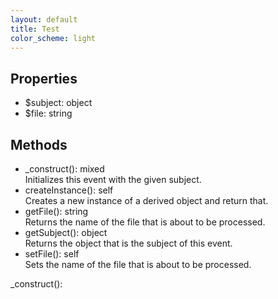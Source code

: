 ```yaml
---
layout: default
title: Test
color_scheme: light
---
```

<div class="context">
    <h2>Properties</h2>
    <ul>
      <li><span>$subject:</span> object</li>
      <li><span>$file:</span> string</li>
    </ul>
    <h2>Methods</h2>
    <ul>
      <li><span>_construct():</span> mixed<br>Initializes this event with the given subject.</li>
      <li><span>createInstance():</span> self<br>Creates a new instance of a derived object and return that.</li>
      <li><span>getFile():</span> string<br>Returns the name of the file that is about to be processed.</li>
      <li><span>getSubject():</span> object<br>Returns the object that is the subject of this event.</li>
      <li><span>setFile():</span> self<br>Sets the name of the file that is about to be processed.</li>
    </ul>
  </div>
  <span>_construct():</span>
